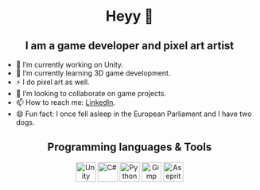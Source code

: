 <h1 align="center">Heyy 👋</h1>
<h2 align="center">I am a game developer and pixel art artist</h2>

- 🔭 I’m currently working on Unity.
- 🌱 I’m currently learning 3D game development.
- ⚡ I do pixel art as well.
- 👯 I’m looking to collaborate on game projects.
- 📫 How to reach me: <a href="https://www.linkedin.com/in/ervacoban/" target="_blank">LinkedIn</a>.
- 😄 Fun fact: I once fell asleep in the European Parliament and I have two dogs.

<h2 align="center">Programming languages & Tools</h2>
<p align="center"> 
  <a href="https://unity.com/" target="_blank"><img src="https://preview.redd.it/tu3gt6ysfxq71.png?auto=webp&s=10ab55d9dc09e7ed6ea59bd5916800a5272d5969" alt="Unity" width="40" height="40"/></a> <a href="https://docs.microsoft.com/en-us/dotnet/csharp/" target="_blank"><img src="https://shwanoff.ru/wp-content/uploads/2018/06/logo-csharp.png" alt="C#" width="40" height="40"/></a> <a href="https://www.python.org/" target="_blank"><img src="https://upload.wikimedia.org/wikipedia/commons/thumb/c/c3/Python-logo-notext.svg/1200px-Python-logo-notext.svg.png" alt="Python" width="40" height="40"/></a> <a href="https://www.gimp.org/" target="_blank"><img src="https://upload.wikimedia.org/wikipedia/commons/thumb/4/45/The_GIMP_icon_-_gnome.svg/1200px-The_GIMP_icon_-_gnome.svg.png" alt="Gimp" width="40" height="40"/></a> <a href="https://www.aseprite.org/" target="_blank"><img src="https://img.informer.com/icons_mac/png/128/429/429789.png" alt="Aseprite" width="40" height="40"/></a>
</p>
